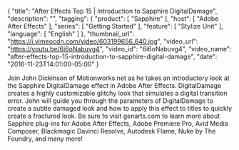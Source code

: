 {
  "title": "After Effects Top 15 | Introduction to Sapphire DigitalDamage",
  "description": "",
  "tagging": {
    "product": [
      "Sapphire"
    ],
    "host": [
      "Adobe After Effects"
    ],
    "series": [
      "Getting Started"
    ],
    "feature": [
      "Stylize Unit"
    ],
    "language": [
      "English"
    ]
  },
  "thumbnail_url": "https://i.vimeocdn.com/video/603199656_640.jpg",
  "video_url": "https://youtu.be/6i6oNabuvg4",
  "video_id": "6i6oNabuvg4",
  "video_name": "after-effects-top-15-introduction-to-sapphire-digital-damage",
  "date": "2016-11-23T14:01:00-05:00"
}

Join John Dickinson of Motionworks.net as he takes an introductory look at the
Sapphire DigitalDamage effect in Adobe After Effects. DigitalDamage creates a
highly customizable glitchy look that simulates a digital transition error.
John will guide you through the parameters of DigitalDamage to create a subtle
damaged look and how to apply this effect to titles to quickly create a
fractured look. Be sure to visit genarts.com to learn more about Sapphire
plug-ins for Adobe After Effects, Adobe Premiere Pro, Avid Media Composer,
Blackmagic Davinci Resolve, Autodesk Flame, Nuke by The Foundry, and many
more!
